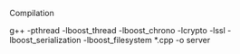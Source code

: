 Compilation 

g++ -pthread -lboost_thread -lboost_chrono -lcrypto -lssl -lboost_serialization -lboost_filesystem *.cpp -o server
